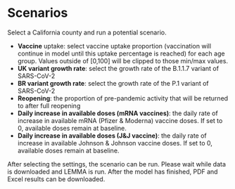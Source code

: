 # Scenarios

Select a California county and run a potential scenario.

  * **Vaccine** uptake: select vaccine uptake proportion (vaccination will continue in model until this uptake percentage is reached) for each age group. Values outside of [0,100] will be clipped to those min/max values.
  * **UK variant growth rate**: select the growth rate of the B.1.1.7 variant of SARS-CoV-2
  * **BR variant growth rate**: select the growth rate of the P.1 variant of SARS-CoV-2
  * **Reopening**: the proportion of pre-pandemic activity that will be returned to after full reopening
  * **Daily increase in available doses (mRNA vaccines)**: the daily rate of increase in available mRNA (Pfizer & Moderna) vaccine doses. If set to 0, available doses remain at baseline.
  * **Daily increase in available doses (J&J vaccine)**: the daily rate of increase in available Johnson & Johnson vaccine doses. If set to 0, available doses remain at baseline.
  
After selecting the settings, the scenario can be run. Please wait while data is downloaded and LEMMA is run. After the model has finished, PDF and Excel results can be downloaded.
